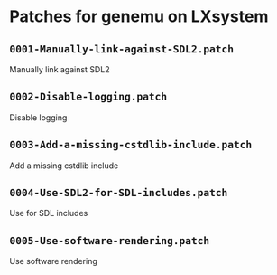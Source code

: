 # Patches for genemu on LXsystem

## `0001-Manually-link-against-SDL2.patch`

Manually link against SDL2


## `0002-Disable-logging.patch`

Disable logging


## `0003-Add-a-missing-cstdlib-include.patch`

Add a missing cstdlib include


## `0004-Use-SDL2-for-SDL-includes.patch`

Use <SDL2> for SDL includes


## `0005-Use-software-rendering.patch`

Use software rendering


